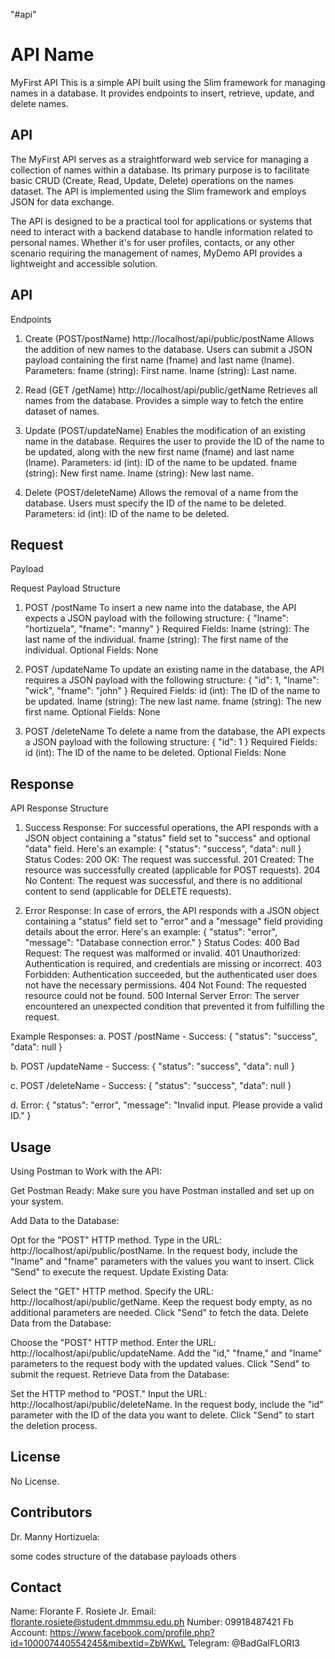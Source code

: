 "#api"

# API Name
MyFirst API
This is a simple API built using the Slim framework for managing names in a database. It provides endpoints to insert, retrieve, update, and delete names.

 


## API
The MyFirst API serves as a straightforward web service for managing a collection of names within a database. Its primary purpose is to facilitate basic CRUD (Create, Read, Update, Delete) operations on the names dataset. The API is implemented using the Slim framework and employs JSON for data exchange.

The API is designed to be a practical tool for applications or systems that need to interact with a backend database to handle information related to personal names. Whether it's for user profiles, contacts, or any other scenario requiring the management of names, MyDemo API provides a lightweight and accessible solution.

 


## API
Endpoints


1. Create (POST/postName) http://localhost/api/public/postName
Allows the addition of new names to the database.
Users can submit a JSON payload containing the first name (fname) and last name (lname).
Parameters:
fname (string): First name.
lname (string): Last name.

2. Read (GET /getName) http://localhost/api/public/getName
Retrieves all names from the database.
Provides a simple way to fetch the entire dataset of names.

3. Update (POST/updateName)
Enables the modification of an existing name in the database.
Requires the user to provide the ID of the name to be updated, along with the new first name (fname) and last name (lname).
Parameters:
id (int): ID of the name to be updated.
fname (string): New first name.
lname (string): New last name.

4. Delete (POST/deleteName)
Allows the removal of a name from the database.
Users must specify the ID of the name to be deleted.
Parameters:
id (int): ID of the name to be deleted.




## Request
Payload

Request Payload Structure
1. POST /postName
To insert a new name into the database, the API expects a JSON payload with the following structure:
{
  "lname": "hortizuela",
  "fname": "manny"
}
Required Fields:
lname (string): The last name of the individual.
fname (string): The first name of the individual.
Optional Fields:
None

2. POST /updateName
To update an existing name in the database, the API requires a JSON payload with the following structure:
{
  "id": 1,
  "lname": "wick",
  "fname": "john"
}
Required Fields:
id (int): The ID of the name to be updated.
lname (string): The new last name.
fname (string): The new first name.
Optional Fields:
None

3. POST /deleteName
To delete a name from the database, the API expects a JSON payload with the following structure:
{
  "id": 1
}
Required Fields:
id (int): The ID of the name to be deleted.
Optional Fields:
None

 


## Response


API Response Structure
1. Success Response:
For successful operations, the API responds with a JSON object containing a "status" field set to "success" and optional "data" field. Here's an example:
{
  "status": "success",
  "data": null
}
Status Codes:
200 OK: The request was successful.
201 Created: The resource was successfully created (applicable for POST requests).
204 No Content: The request was successful, and there is no additional content to send (applicable for DELETE requests).

2. Error Response:
In case of errors, the API responds with a JSON object containing a "status" field set to "error" and a "message" field providing details about the error. Here's an example:
{
  "status": "error",
  "message": "Database connection error."
}
Status Codes:
400 Bad Request: The request was malformed or invalid.
401 Unauthorized: Authentication is required, and credentials are missing or incorrect.
403 Forbidden: Authentication succeeded, but the authenticated user does not have the necessary permissions.
404 Not Found: The requested resource could not be found.
500 Internal Server Error: The server encountered an unexpected condition that prevented it from fulfilling the request.


Example Responses:
a. POST /postName - Success:
{
  "status": "success",
  "data": null
}

b. POST /updateName - Success:
{
  "status": "success",
  "data": null
}

c. POST /deleteName - Success:
{
  "status": "success",
  "data": null
}

d. Error:
{
  "status": "error",
  "message": "Invalid input. Please provide a valid ID."
}



 


## Usage


Using Postman to Work with the API:

Get Postman Ready: Make sure you have Postman installed and set up on your system.

Add Data to the Database:

Opt for the "POST" HTTP method. Type in the URL: http://localhost/api/public/postName. In the request body, include the "lname" and "fname" parameters with the values you want to insert. Click "Send" to execute the request. Update Existing Data:

Select the "GET" HTTP method. Specify the URL: http://localhost/api/public/getName. Keep the request body empty, as no additional parameters are needed. Click "Send" to fetch the data. Delete Data from the Database:

Choose the "POST" HTTP method. Enter the URL: http://localhost/api/public/updateName. Add the "id," "fname," and "lname" parameters to the request body with the updated values. Click "Send" to submit the request. Retrieve Data from the Database:

Set the HTTP method to "POST." Input the URL: http://localhost/api/public/deleteName. In the request body, include the "id" parameter with the ID of the data you want to delete. Click "Send" to start the deletion process.


 


## License


No License.

 


## Contributors


Dr. Manny Hortizuela:

some codes
structure of the database
payloads
others

 


## Contact
Name: Florante F. Rosiete Jr.
Email: florante.rosiete@student.dmmmsu.edu.ph 
Number: 09918487421
Fb Account: https://www.facebook.com/profile.php?id=100007440554245&mibextid=ZbWKwL
Telegram: @BadGalFLORI3
